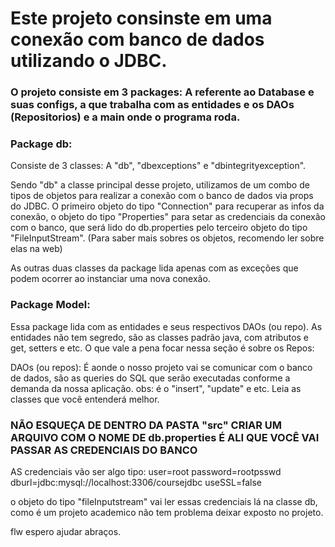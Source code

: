 # Este projeto consinste em uma conexão com banco de dados utilizando o JDBC. 

### O projeto consiste em 3 packages: A referente ao Database e suas configs, a que trabalha com as entidades e os DAOs (Repositorios) e a main onde o programa roda. 

### Package db: 
Consiste de 3 classes: A "db", "dbexceptions" e "dbintegrityexception". 

Sendo "db" a classe principal desse projeto, utilizamos de um combo de tipos de objetos para realizar a conexão com o banco de dados via props do JDBC. O primeiro objeto do tipo "Connection" para recuperar as infos da conexão, o objeto do tipo "Properties" para setar as credenciais da conexão com o banco, que será lido do db.properties pelo terceiro objeto do tipo "FileInputStream". 
(Para saber mais sobres os objetos, recomendo ler sobre elas na web) 

As outras duas classes da package lida apenas com as exceções que podem ocorrer ao instanciar uma nova conexão. 

### Package Model: 

Essa package lida com as entidades e seus respectivos DAOs (ou repo). 
As entidades não tem segredo, são as classes padrão java, com atributos e get, setters e etc. O que vale a pena focar nessa seção é sobre os Repos: 

DAOs (ou repos):
É aonde o nosso projeto vai se comunicar com o banco de dados, são as queries do SQL que serão executadas conforme a demanda da nossa aplicação. 
obs: é o "insert", "update" e etc. Leia as classes que você entenderá melhor. 

### NÃO ESQUEÇA DE DENTRO DA PASTA "src" CRIAR UM ARQUIVO COM O NOME DE db.properties É ALI QUE VOCÊ VAI PASSAR AS CREDENCIAIS DO BANCO
AS credenciais vão ser algo tipo: 
        user=root
        password=rootpsswd
        dburl=jdbc:mysql://localhost:3306/coursejdbc
        useSSL=false

o objeto do tipo "fileInputstream" vai ler essas credenciais lá na classe db, como é um projeto academico não tem problema deixar exposto no projeto. 

flw espero ajudar abraços.
